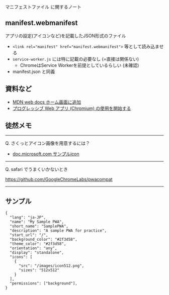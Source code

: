 マニフェストファイル に関するノート

## manifest.webmanifest

アプリの設定(アイコンなど)を記載したJSON形式のファイル

- `<link rel="manifest" href="manifest.webmanifest">` 等として読み込ませる
- `service-worker.js` には特に記載の必要なし (=直接は関係ない)
  - ChromeはService Workerを前提としているらしい (未確認)
- manifest.json と同義


## 資料など

- [MDN web docs ホーム画面に追加](https://developer.mozilla.org/ja/docs/Web/Progressive_web_apps/Add_to_home_screen)
- [プログレッシブ Web アプリ (Chromium) の使用を開始する](https://docs.microsoft.com/ja-jp/microsoft-edge/progressive-web-apps-chromium/get-started)


## 徒然メモ

---

Q. さくっとアイコン画像を用意するには？

- [doc.microsoft.com サンプルicon](https://docs.microsoft.com/ja-jp/microsoft-edge/progressive-web-apps-chromium/media/pwa.png)

---

Q. safari でうまくいかないとき

https://github.com/GoogleChromeLabs/pwacompat

---

## サンプル

``` json:manifest.webmanifest
{
  "lang": "ja-JP",
  "name": "My Sample PWA",
  "short_name": "SamplePWA",
  "description": "A sample PWA for practice",
  "start_url": "/",
  "background_color": "#2f3d58",
  "theme_color": "#2f3d58",
  "orientation": "any",
  "display": "standalone",
  "icons": [
    {
      "src": "/images/icon512.png",
      "sizes": "512x512"
    }
  ],
  "permissions": ["background"],
}
```
